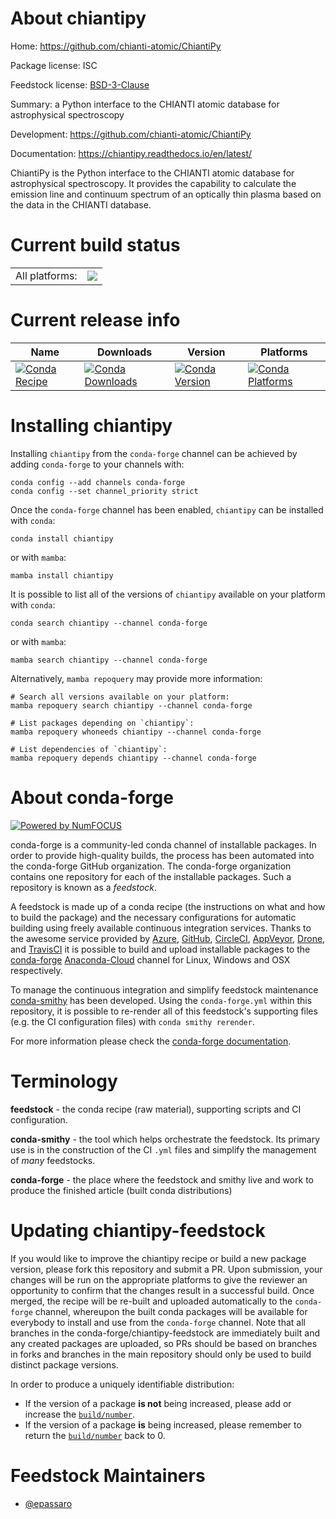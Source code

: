 About chiantipy
===============

Home: https://github.com/chianti-atomic/ChiantiPy

Package license: ISC

Feedstock license: [BSD-3-Clause](https://github.com/conda-forge/chiantipy-feedstock/blob/main/LICENSE.txt)

Summary: a Python interface to the CHIANTI atomic database for astrophysical spectroscopy

Development: https://github.com/chianti-atomic/ChiantiPy

Documentation: https://chiantipy.readthedocs.io/en/latest/

ChiantiPy is the Python interface to the CHIANTI atomic database for astrophysical
spectroscopy. It provides the capability to calculate the emission line and
continuum spectrum of an optically thin plasma based on the data in the
CHIANTI database.


Current build status
====================


<table><tr><td>All platforms:</td>
    <td>
      <a href="https://dev.azure.com/conda-forge/feedstock-builds/_build/latest?definitionId=13226&branchName=main">
        <img src="https://dev.azure.com/conda-forge/feedstock-builds/_apis/build/status/chiantipy-feedstock?branchName=main">
      </a>
    </td>
  </tr>
</table>

Current release info
====================

| Name | Downloads | Version | Platforms |
| --- | --- | --- | --- |
| [![Conda Recipe](https://img.shields.io/badge/recipe-chiantipy-green.svg)](https://anaconda.org/conda-forge/chiantipy) | [![Conda Downloads](https://img.shields.io/conda/dn/conda-forge/chiantipy.svg)](https://anaconda.org/conda-forge/chiantipy) | [![Conda Version](https://img.shields.io/conda/vn/conda-forge/chiantipy.svg)](https://anaconda.org/conda-forge/chiantipy) | [![Conda Platforms](https://img.shields.io/conda/pn/conda-forge/chiantipy.svg)](https://anaconda.org/conda-forge/chiantipy) |

Installing chiantipy
====================

Installing `chiantipy` from the `conda-forge` channel can be achieved by adding `conda-forge` to your channels with:

```
conda config --add channels conda-forge
conda config --set channel_priority strict
```

Once the `conda-forge` channel has been enabled, `chiantipy` can be installed with `conda`:

```
conda install chiantipy
```

or with `mamba`:

```
mamba install chiantipy
```

It is possible to list all of the versions of `chiantipy` available on your platform with `conda`:

```
conda search chiantipy --channel conda-forge
```

or with `mamba`:

```
mamba search chiantipy --channel conda-forge
```

Alternatively, `mamba repoquery` may provide more information:

```
# Search all versions available on your platform:
mamba repoquery search chiantipy --channel conda-forge

# List packages depending on `chiantipy`:
mamba repoquery whoneeds chiantipy --channel conda-forge

# List dependencies of `chiantipy`:
mamba repoquery depends chiantipy --channel conda-forge
```


About conda-forge
=================

[![Powered by
NumFOCUS](https://img.shields.io/badge/powered%20by-NumFOCUS-orange.svg?style=flat&colorA=E1523D&colorB=007D8A)](https://numfocus.org)

conda-forge is a community-led conda channel of installable packages.
In order to provide high-quality builds, the process has been automated into the
conda-forge GitHub organization. The conda-forge organization contains one repository
for each of the installable packages. Such a repository is known as a *feedstock*.

A feedstock is made up of a conda recipe (the instructions on what and how to build
the package) and the necessary configurations for automatic building using freely
available continuous integration services. Thanks to the awesome service provided by
[Azure](https://azure.microsoft.com/en-us/services/devops/), [GitHub](https://github.com/),
[CircleCI](https://circleci.com/), [AppVeyor](https://www.appveyor.com/),
[Drone](https://cloud.drone.io/welcome), and [TravisCI](https://travis-ci.com/)
it is possible to build and upload installable packages to the
[conda-forge](https://anaconda.org/conda-forge) [Anaconda-Cloud](https://anaconda.org/)
channel for Linux, Windows and OSX respectively.

To manage the continuous integration and simplify feedstock maintenance
[conda-smithy](https://github.com/conda-forge/conda-smithy) has been developed.
Using the ``conda-forge.yml`` within this repository, it is possible to re-render all of
this feedstock's supporting files (e.g. the CI configuration files) with ``conda smithy rerender``.

For more information please check the [conda-forge documentation](https://conda-forge.org/docs/).

Terminology
===========

**feedstock** - the conda recipe (raw material), supporting scripts and CI configuration.

**conda-smithy** - the tool which helps orchestrate the feedstock.
                   Its primary use is in the construction of the CI ``.yml`` files
                   and simplify the management of *many* feedstocks.

**conda-forge** - the place where the feedstock and smithy live and work to
                  produce the finished article (built conda distributions)


Updating chiantipy-feedstock
============================

If you would like to improve the chiantipy recipe or build a new
package version, please fork this repository and submit a PR. Upon submission,
your changes will be run on the appropriate platforms to give the reviewer an
opportunity to confirm that the changes result in a successful build. Once
merged, the recipe will be re-built and uploaded automatically to the
`conda-forge` channel, whereupon the built conda packages will be available for
everybody to install and use from the `conda-forge` channel.
Note that all branches in the conda-forge/chiantipy-feedstock are
immediately built and any created packages are uploaded, so PRs should be based
on branches in forks and branches in the main repository should only be used to
build distinct package versions.

In order to produce a uniquely identifiable distribution:
 * If the version of a package **is not** being increased, please add or increase
   the [``build/number``](https://docs.conda.io/projects/conda-build/en/latest/resources/define-metadata.html#build-number-and-string).
 * If the version of a package **is** being increased, please remember to return
   the [``build/number``](https://docs.conda.io/projects/conda-build/en/latest/resources/define-metadata.html#build-number-and-string)
   back to 0.

Feedstock Maintainers
=====================

* [@epassaro](https://github.com/epassaro/)

